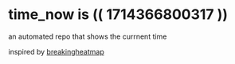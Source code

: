 # time_now is (( 1714366800317 ))

an automated repo that shows the currnent time

inspired by [breakingheatmap](https://github.com/breakingheatmap/breakingheatmap)